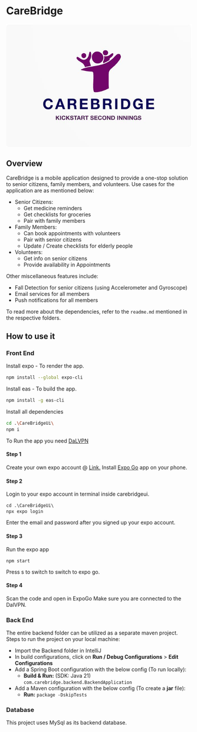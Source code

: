 # CareBridge
![Logo](carebridgelogo.jpeg)
## Overview
CareBridge is a mobile application designed to provide a one-stop solution to senior citizens, family members, and volunteers. Use cases for the application are as mentioned below:
 - Senior Citizens:
   - Get medicine reminders
   - Get checklists for groceries
   - Pair with family members
 - Family Members:
   - Can book appointments with volunteers
   - Pair with senior citizens
   - Update / Create checklists for elderly people
 - Volunteers:
   - Get info on senior citizens
   - Provide availability in Appointments

Other miscellaneous features include:
 - Fall Detection for senior citizens (using Accelerometer and Gyroscope)
 - Email services for all members
 - Push notifications for all members

To read more about the dependencies, refer to the `readme.md` mentioned in the respective folders.
## How to use it
### Front End
Install expo - To render the app.
``` bash
npm install --global expo-cli
```
Install eas - To build the app.
``` bash
npm install -g eas-cli
```
Install all dependencies
``` bash
cd .\CareBridgeUi\
npm i
```
To Run the app you need [DaLVPN](https://www.dal.ca/dept/its/new.html#:~:text=Learn%20more%20about%20VPN)
#### Step 1
Create your own expo account @ [Link.](https://expo.dev/signup)
Install [Expo Go](https://play.google.com/store/apps/details?id=host.exp.exponent&hl=en&gl=US&pli=1) app on your phone.
#### Step 2
Login to your expo account in terminal inside carebridgeui.
```
cd .\CareBridgeUi\
npx expo login
```
Enter the email and password after you signed up your expo account.
#### Step 3
Run the expo app
```
npm start
```
Press s to switch to switch to expo go.
#### Step 4
Scan the code and open in ExpoGo
Make sure you are connected to the DalVPN.


### Back End
The entire backend folder can be utilized as a separate maven project. Steps to run the project on your local machine:
 - Import the Backend folder in IntelliJ
 - In build configurations, click on **Run / Debug Configurations** > **Edit Configurations**
 - Add a Spring Boot configuration with the below config (To run locally):
   - **Build & Run:** (SDK: Java 21) `com.carebridge.backend.BackendApplication`
 - Add a Maven configuration with the below config (To create a **jar** file):
   - **Run:** `package -DskipTests`


### Database
This project uses MySql as its backend database.
